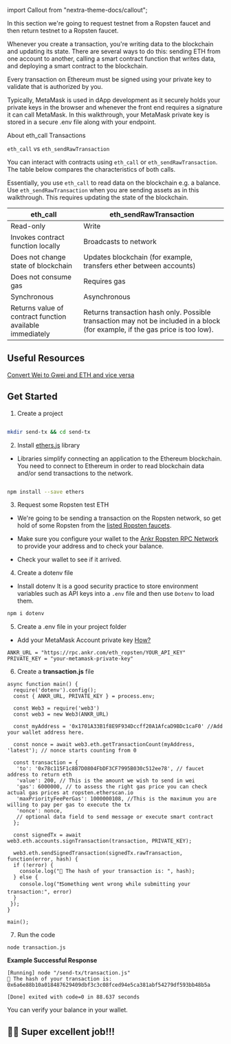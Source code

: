 import Callout from "nextra-theme-docs/callout";

In this section we're going to request testnet from a Ropsten faucet and then return testnet to a Ropsten faucet.  

Whenever you create a transaction, you're writing data to the blockchain and updating its state. There are several ways to do this: sending ETH from one account to another, calling a smart contract function that writes data, and deploying a smart contract to the blockchain.

Every transaction on Ethereum must be signed using your private key to validate that is authorized by you.

Typically, MetaMask is used in dApp development as it securely holds your private keys in the browser and whenever the front end requires a signature it can call MetaMask. In this walkthrough, your MetaMask private key is stored in a secure .env file along with your endpoint. 

<Callout type="warning" emoji="❗">
About eth_call Transactions

`eth_call` vs `eth_sendRawTransaction`

You can interact with contracts using `eth_call` or `eth_sendRawTransaction`. The table below compares the characteristics of both calls. 

Essentially, you use `eth_call` to read data on the blockchain e.g. a balance. Use `eth_sendRawTransaction` when you are sending assets as in this walkthrough. This requires updating the state of the blockchain.

eth_call |	eth_sendRawTransaction
--------|-------------
Read-only |	Write
Invokes contract function locally |	Broadcasts to network
Does not change state of blockchain	| Updates blockchain (for example, transfers ether between accounts)
Does not consume gas |	Requires gas
Synchronous |	Asynchronous
Returns value of contract function available immediately |	Returns transaction hash only. Possible transaction may not be included in a block (for example, if the gas price is too low).
</Callout>

## Useful Resources

[Convert Wei to Gwei and ETH and vice versa](https://eth-converter.com/)

## Get Started

1) Create a project

```bash

mkdir send-tx && cd send-tx

```

2) Install [ethers.js](https://docs.ethers.io/v5/) library

 * Libraries simplify connecting an application to the Ethereum blockchain. You need to connect to Ethereum in order to read blockchain data and/or send transactions to the network.

```bash

npm install --save ethers

```

3) Request some Ropsten test ETH

* We're going to be sending a transaction on the Ropsten network, so get hold of some Ropsten from the [listed Ropsten faucets](/build-blockchain/chains/v2/ethereum/how-to/connect-ethereum#ropsten-and-faucets). 

* Make sure you configure your wallet to the [Ankr Ropsten RPC Network](/build-blockchain/chains/v2/ethereum/how-to/connect-ethereum#how-to-add-ankr-ropsten-rpc-to-your-wallet) to provide your address and to check your balance.  

* Check your wallet to see if it arrived. 


4) Create a dotenv file

* Install dotenv
    It is a good security practice to store environment variables such as API keys into a `.env` file and then use `Dotenv` to load them. 

```bash
npm i dotenv
```

5) Create a .env file in your project folder

* Add your MetaMask Account private key [How?](https://metamask.zendesk.com/hc/en-us/articles/360015289632-How-to-Export-an-Account-Private-Key)

```
ANKR_URL = "https://rpc.ankr.com/eth_ropsten/YOUR_API_KEY"
PRIVATE_KEY = "your-metamask-private-key"
```

6) Create a **transaction.js** file

```
async function main() {
  require('dotenv').config();
  const { ANKR_URL, PRIVATE_KEY } = process.env;

  const Web3 = require('web3')
  const web3 = new Web3(ANKR_URL)
 
  const myAddress = '0x1701A33B1f8E9F934Dccff20A1AfcaD9BDc1caF0' //Add your wallet address here.
 
  const nonce = await web3.eth.getTransactionCount(myAddress, 'latest'); // nonce starts counting from 0

  const transaction = {
   'to': '0x78c115F1c8B7D0804FbDF3CF7995B030c512ee78', // faucet address to return eth
   'value': 200, // This is the amount we wish to send in wei
   'gas': 6000000, // to assess the right gas price you can check actual gas prices at ropsten.etherscan.io
   'maxPriorityFeePerGas': 1000000108, //This is the maximum you are willing to pay per gas to execute the tx
   'nonce': nonce,
   // optional data field to send message or execute smart contract
  };
 
  const signedTx = await web3.eth.accounts.signTransaction(transaction, PRIVATE_KEY);
  
  web3.eth.sendSignedTransaction(signedTx.rawTransaction, function(error, hash) {
  if (!error) {
    console.log("🎉 The hash of your transaction is: ", hash);
  } else {
    console.log("❗Something went wrong while submitting your transaction:", error)
  }
 });
}

main();
```

7) Run the code 

```
node transaction.js
```

**Example Successful Response**

```
[Running] node "/send-tx/transaction.js"
🎉 The hash of your transaction is:  0x6a6e88b10a018487629409dbf3c3c08fced94e5ca381abf54279df593bb48b5a

[Done] exited with code=0 in 88.637 seconds
```

You can verify your balance in your wallet. 

<Callout> 

## 🙌🏽 Super excellent job!!!

</Callout>



